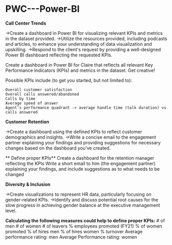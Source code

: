 # PWC---Power-BI

**Call Center Trends**

  ->Create a dashboard in Power BI for visualizing relevant KPIs and metrics in the dataset provided.
  ->Utilize the resources provided, including podcasts and articles, to enhance your understanding of data visualization and upskilling.
  ->Respond to the client's request by providing a well-designed Power BI dashboard reflecting the requested KPIs.
  
  Create a dashboard in Power BI for Claire that reflects all relevant Key Performance Indicators (KPIs) and metrics in the dataset. Get creative! 

  Possible KPIs include (to get you started, but not limited to):

    Overall customer satisfaction
    Overall calls answered/abandoned
    Calls by time
    Average speed of answer
    Agent’s performance quadrant -> average handle time (talk duration) vs calls answered

**Customer Retention**

  ->Create a dashboard using the defined KPIs to reflect customer demographics and insights.
  ->Write a concise email to the engagement partner explaining your findings and providing suggestions for necessary changes based on the dashboard you've created.

 ** Define proper KPIs**
    Create a dashboard for the retention manager reflecting the KPIs
    Write a short email to him (the engagement partner) explaining your findings, and include suggestions as to what needs to be changed

**Diversity & Inclusion**

  ->Create visualizations to represent HR data, particularly focusing on gender-related KPIs.
  ->Identify and discuss potential root causes for the slow progress in achieving gender balance at the executive management level.

  **Calculating the following measures could help to define proper KPIs:**
    # of men
    # of women
    # of leavers
    % employees promoted (FY21)
    % of women promoted
    % of hires men
    % of hires women
    % turnover 
    Average performance rating: men
    Average Performance rating: women
